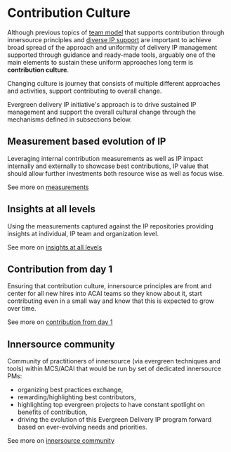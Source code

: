 # Contribution Culture

Although previous topics of [team model](../team-model.md) that supports contribution through innersource principles and [diverse IP support](../diverse-delivery-ip.md) are important to achieve broad spread of the approach and uniformity of delivery IP management supported through guidance and ready-made tools, arguably one of the main elements to sustain these uniform approaches long term is **contribution culture**.

Changing culture is journey that consists of multiple different approaches and activities, support contributing to overall change.

Evergreen delivery IP initiative's approach is to drive sustained IP management and support the overall cultural change through the mechanisms defined in subsections below.

## Measurement based evolution of IP

Leveraging internal contribution measurements as well as IP impact internally and externally to showcase best contributions, IP value that should allow further investments both resource wise as well as focus wise.

See more on [measurements](measurements.md)

## Insights at all levels

Using the measurements captured against the IP repositories providing insights at individual, IP team and organization level.

See more on [insights at all levels](insights-at-all-levels.md)

## Contribution from day 1

Ensuring that contribution culture, innersource principles are front and center for all new hires into ACAI teams so they know about it, start contributing even in a small way and know that this is expected to grow over time.

See more on [contribution from day 1](contribution-from-day1.md)

## Innersource community

Community of practitioners of innersource (via evergreen techniques and tools) within MCS/ACAI that would be run by set of dedicated innersource PMs:

- organizing best practices exchange,
- rewarding/highlighting best contributors,
- highlighting top evergreen projects to have constant spotlight on benefits of contribution,
- driving the evolution of this Evergreen Delivery IP program forward based on ever-evolving needs and priorities.

See more on [innersource community](innersource-community.md)
